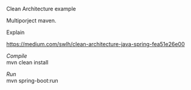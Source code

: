 Clean Architecture example

Multiporject maven.

Explain

https://medium.com/swlh/clean-architecture-java-spring-fea51e26e00

*Compile* </br>
mvn clean install

*Run* </br>
mvn spring-boot:run

